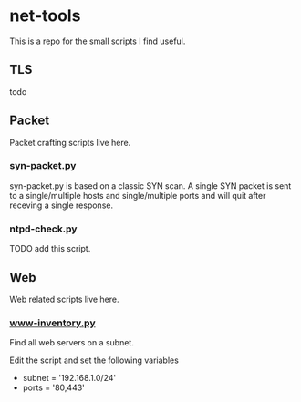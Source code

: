 net-tools
=========

This is a repo for the small scripts I find useful.

TLS
---

todo

Packet
------

Packet crafting scripts live here.


### syn-packet.py

syn-packet.py is based on a classic SYN scan. A single SYN packet is sent
to a single/multiple hosts and single/multiple ports and will quit after
receving a single response.

### ntpd-check.py

TODO add this script.

Web
---

Web related scripts live here.


### www-inventory.py

Find all web servers on a subnet.

Edit the script and set the following variables

  - subnet = '192.168.1.0/24'
  - ports = '80,443'


